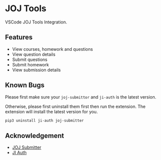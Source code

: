 # JOJ Tools

VSCode JOJ Tools Integration.

## Features

- View courses, homework and questions
- View question details
- Submit questions
- Submit homework
- View submission details

## Known Bugs

Please first make sure your `joj-submittor` and `ji-auth` is the latest version.

Otherwise, please first uninstall them first then run the extension. The extension will install the latest version for you.

```bash
pip3 uninstall ji-auth joj-submitter
```

## Acknowledgement

- [JOJ Submitter](https://github.com/BoYanZh/JOJ-Submitter)
- [JI Auth](https://github.com/BoYanZh/JI-Auth)

